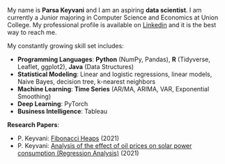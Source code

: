 My name is **Parsa Keyvani** and I am an aspiring **data scientist**. I am currently a Junior majoring in Computer Science and Economics at Union College. 
My professional profile is available on [Linkedin](https://www.linkedin.com/in/parsa-keyvani/) and it is the best way to reach me. 

My constantly growing skill set includes: 
* **Programming Languages**: **Python** (NumPy, Pandas), **R** (Tidyverse, Leaflet, ggplot2), **Java** (Data Structures) 
* **Statistical Modeling**: Linear and logistic regressions, linear models, Naive Bayes, decision tree, k-nearest neighbors
* **Machine Learning**: **Time Series** (AR/MA, ARIMA, VAR, Exponential Smoothing)
* **Deep Learning**: PyTorch
* **Business Intelligence**: Tableau

**Research Papers**:
* P. Keyvani: [Fibonacci Heaps](https://github.com/keyvanip/CSC250-Algorithm-Design-and-Analysis.git) (2021)
* P. Keyvani: [Analysis of the effect of oil prices on solar power consumption (Regression Analysis)](https://github.com/keyvanip/ECO243-Intro-to-Econometrics.git) (2021)
            
